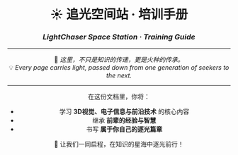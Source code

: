 <div align="center">

# ☀️ 追光空间站 · 培训手册  
### *LightChaser Space Station · Training Guide*  

---

🌌 *这里，不只是知识的传递，更是火种的传承。*  
💡 *Every page carries light, passed down from one generation of seekers to the next.*  

---

在这份文档里，你将：  
- 学习 **3D视觉、电子信息与前沿技术** 的核心内容  
- 继承 **前辈的经验与智慧**  
- 书写 **属于你自己的逐光篇章**  

🚀 让我们一同启程，在知识的星海中逐光前行！  

</div>
